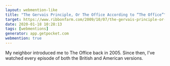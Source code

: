 ```yaml
---
layout: webmention-like
title: "The Gervais Principle, Or The Office According to “The Office”"
target: https://www.ribbonfarm.com/2009/10/07/the-gervais-principle-or-the-office-according-to-the-office/
date: 2020-01-18 10:28:13
tags: [webmentions]
generator: app.getpocket.com
webmention: true
---
```


My neighbor introduced me to The Office back in 2005. Since then, I’ve watched
every episode of both the British and American versions.
